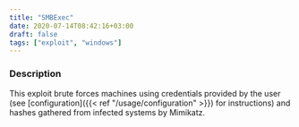```yaml
---
title: "SMBExec"
date: 2020-07-14T08:42:16+03:00
draft: false
tags: ["exploit", "windows"]
---
```

### Description

This exploit brute forces machines using credentials provided by the user (see [configuration]({{< ref "/usage/configuration" >}}) for instructions) and hashes gathered from infected systems by Mimikatz.
